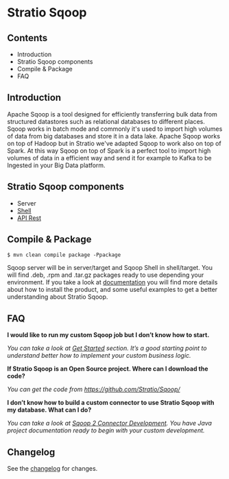 Stratio Sqoop
=============

Contents
--------

* Introduction
* Stratio Sqoop components
* Compile & Package
* FAQ

Introduction
------------
Apache Sqoop is a tool designed for efficiently transferring bulk data from structured datastores such as relational databases to different places. Sqoop works in batch mode and commonly it's used to import high volumes of data from big databases and store it in a data lake.
Apache Sqoop works on top of Hadoop but in Stratio we've adapted Sqoop to work also on top of Spark. At this way Sqoop on top of Spark is a perfect tool to import high volumes of data in a efficient way and send it for example to Kafka to be Ingested in your Big Data platform.

Stratio Sqoop components
------------------------
* Server
* [Shell](https://stratio.atlassian.net/wiki/display/SQOOP0x2/Sqoop-shell+Syntax)
* [API Rest](https://stratio.atlassian.net/wiki/display/SQOOP0x2/APIs)

Compile & Package
-----------------

```
$ mvn clean compile package -Ppackage
```

Sqoop server will be in server/target and Sqoop Shell in shell/target. You will find .deb, .rpm and .tar.gz packages 
ready to use depending your environment.
If you take a look at [documentation](https://stratio.atlassian.net/wiki/display/SQOOP0x2/Home) you will
 find more details about how to install the product, and some useful examples to get a better understanding about 
 Stratio Sqoop.

FAQ
---

**I would like to run my custom Sqoop job but I don’t know how to start.**

*You can take a look at [Get Started](https://stratio.atlassian.net/wiki/display/SQOOP0x2/Get+Started) section. It’s a good starting point to understand better how to implement your custom business logic.*
 
**If Stratio Sqoop is an Open Source project. Where can I download the code?**

*You can get the code from https://github.com/Stratio/Sqoop/*
 
**I don’t know how to build a custom connector to use Stratio Sqoop with my database. What can I do?**

*You can take a look at [Sqoop 2 Connector Development](http://sqoop.apache.org/docs/1.99.6/ConnectorDevelopment.html). You have Java project documentation ready to begin with your custom development.*


Changelog
---------

See the [changelog](CHANGELOG.md) for changes. 
